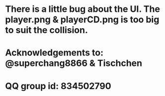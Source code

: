 # There is a little bug about the UI. The player.png & playerCD.png is too big to suit the collision.
# Acknowledgements to: @superchang8866 & Tischchen
# QQ group id: 834502790
